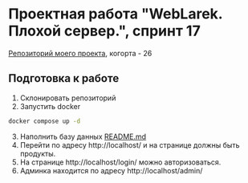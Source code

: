 # Проектная работа "WebLarek. Плохой сервер.", спринт 17

[Репозиторий моего проекта](https://github.com/marrollyn/bad-server), когорта - 26

## Подготовка к работе
1. Склонировать репозиторий
2. Запустить docker
```bash
docker compose up -d
```
3. Наполнить базу данных
[README.md](.dump%2FREADME.md)
4. Перейти по адресу http://localhost/ и на странице должны быть продукты.
5. На странице http://localhost/login/ можно авторизоваться.
6. Админка находится по адресу http://localhost/admin/

